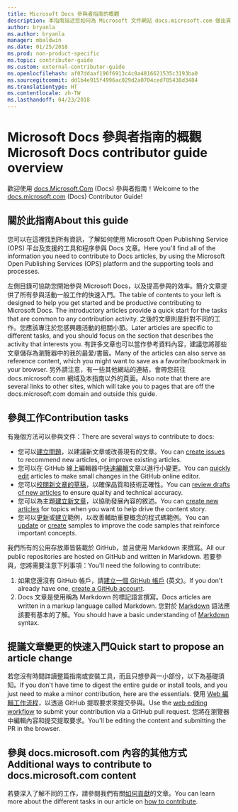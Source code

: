 ```yaml
---
title: Microsoft Docs 參與者指南的概觀
description: 本指南描述您如何為 Microsoft 文件網站 docs.microsoft.com 做出貢獻。
author: bryanla
ms.author: bryanla
manager: mbaldwin
ms.date: 01/25/2018
ms.prod: non-product-specific
ms.topic: contributor-guide
ms.custom: external-contributor-guide
ms.openlocfilehash: af07ddaaf196f6913c4c0a4816621535c3193ba0
ms.sourcegitcommit: dd1b4e915f4996ac029d2a0704ced785438d3484
ms.translationtype: HT
ms.contentlocale: zh-TW
ms.lasthandoff: 04/23/2018
---
```

# <a name="microsoft-docs-contributor-guide-overview"></a><span data-ttu-id="495ac-103">Microsoft Docs 參與者指南的概觀</span><span class="sxs-lookup"><span data-stu-id="495ac-103">Microsoft Docs contributor guide overview</span></span>

<span data-ttu-id="495ac-104">歡迎使用 [docs.Microsoft.Com](https://docs.microsoft.com) (Docs) 參與者指南！</span><span class="sxs-lookup"><span data-stu-id="495ac-104">Welcome to the [docs.microsoft.com](https://docs.microsoft.com) (Docs) Contributor Guide!</span></span>

## <a name="about-this-guide"></a><span data-ttu-id="495ac-105">關於此指南</span><span class="sxs-lookup"><span data-stu-id="495ac-105">About this guide</span></span>

<span data-ttu-id="495ac-106">您可以在這裡找到所有資訊，了解如何使用 Microsoft Open Publishing Service (OPS) 平台及支援的工具和程序參與 Docs 文章。</span><span class="sxs-lookup"><span data-stu-id="495ac-106">Here you'll find all of the information you need to contribute to Docs articles, by using the Microsoft Open Publishing Services (OPS) platform and the supporting tools and processes.</span></span>

<span data-ttu-id="495ac-107">左側目錄可協助您開始參與 Microsoft Docs，以及提高參與的效率。簡介文章提供了所有參與活動一般工作的快速入門。</span><span class="sxs-lookup"><span data-stu-id="495ac-107">The table of contents to your left is designed to help you get started and be productive contributing to Microsoft Docs. The introductory articles provide a quick start for the tasks that are common to any contribution activity.</span></span> <span data-ttu-id="495ac-108">之後的文章則是針對不同的工作。您應該專注於您感興趣活動的相關小節。</span><span class="sxs-lookup"><span data-stu-id="495ac-108">Later articles are specific to different tasks, and you should focus on the section that describes the activity that interests you.</span></span> <span data-ttu-id="495ac-109">有許多文章也可以當作參考資料內容，建議您將那些文章儲存為瀏覽器中的我的最愛/書籤。</span><span class="sxs-lookup"><span data-stu-id="495ac-109">Many of the articles can also serve as reference content, which you might want to save as a favorite/bookmark in your browser.</span></span> <span data-ttu-id="495ac-110">另外請注意，有一些其他網站的連結，會帶您前往 docs.microsoft.com 網域及本指南以外的頁面。</span><span class="sxs-lookup"><span data-stu-id="495ac-110">Also note that there are several links to other sites, which will take you to pages that are off the docs.microsoft.com domain and outside this guide.</span></span>

## <a name="contribution-tasks"></a><span data-ttu-id="495ac-111">參與工作</span><span class="sxs-lookup"><span data-stu-id="495ac-111">Contribution tasks</span></span>

<span data-ttu-id="495ac-112">有幾個方法可以參與文件：</span><span class="sxs-lookup"><span data-stu-id="495ac-112">There are several ways to contribute to docs:</span></span>

- <span data-ttu-id="495ac-113">您可以[建立問題](how-to-contribute.md#create-issues)，以建議新文章或改善現有的文章。</span><span class="sxs-lookup"><span data-stu-id="495ac-113">You can [create issues](how-to-contribute.md#create-issues) to recommend new articles, or improve existing articles.</span></span>
- <span data-ttu-id="495ac-114">您可以在 GitHub 線上編輯器中[快速編輯](how-to-contribute.md#quick-edits)文章以進行小變更。</span><span class="sxs-lookup"><span data-stu-id="495ac-114">You can [quickly edit](how-to-contribute.md#quick-edits) articles to make small changes in the GitHub online editor.</span></span>
- <span data-ttu-id="495ac-115">您可以[校閱新文章的草稿](how-to-contribute.md#review-new-articles)，以確保品質和技術正確性。</span><span class="sxs-lookup"><span data-stu-id="495ac-115">You can [review drafts of new articles](how-to-contribute.md#review-new-articles) to ensure quality and technical accuracy.</span></span>
- <span data-ttu-id="495ac-116">您可以為主題[建立新文章](how-to-contribute.md#create-new-articles)，以協助發展內容的敘述。</span><span class="sxs-lookup"><span data-stu-id="495ac-116">You can [create new articles](how-to-contribute.md#create-new-articles) for topics when you want to help drive the content story.</span></span>
- <span data-ttu-id="495ac-117">您可以[更新](how-to-contribute.md#update-samples)或[建立](how-to-contribute.md#create-samples)範例，以改善輔助重要概念的程式碼範例。</span><span class="sxs-lookup"><span data-stu-id="495ac-117">You can [update](how-to-contribute.md#update-samples) or [create](how-to-contribute.md#create-samples) samples to improve the code samples that reinforce important concepts.</span></span>

<span data-ttu-id="495ac-118">我們所有的公用存放庫皆裝載於 GitHub，並且使用 Markdown 來撰寫。</span><span class="sxs-lookup"><span data-stu-id="495ac-118">All our public repositories are hosted on GitHub and written in Markdown.</span></span> <span data-ttu-id="495ac-119">若要參與，您將需要注意下列事項：</span><span class="sxs-lookup"><span data-stu-id="495ac-119">You'll need the following to contribute:</span></span>

1. <span data-ttu-id="495ac-120">如果您還沒有 GitHub 帳戶，請[建立一個 GitHub 帳戶](https://github.com/join) \(英文\)。</span><span class="sxs-lookup"><span data-stu-id="495ac-120">If you don't already have one, [create a GitHub account](https://github.com/join).</span></span>
2. <span data-ttu-id="495ac-121">Docs 文章是使用稱為 Markdown 的標記語言撰寫。</span><span class="sxs-lookup"><span data-stu-id="495ac-121">Docs articles are written in a markup language called Markdown.</span></span> <span data-ttu-id="495ac-122">您對於 [Markdown](https://daringfireball.net/projects/markdown/syntax) 語法應該要有基本的了解。</span><span class="sxs-lookup"><span data-stu-id="495ac-122">You should have a basic understanding of [Markdown](https://daringfireball.net/projects/markdown/syntax) syntax.</span></span>

## <a name="quick-start-to-propose-an-article-change"></a><span data-ttu-id="495ac-123">提議文章變更的快速入門</span><span class="sxs-lookup"><span data-stu-id="495ac-123">Quick start to propose an article change</span></span>

<span data-ttu-id="495ac-124">若您沒有時間詳讀整篇指南或安裝工具，而且只想參與一小部份，以下為基礎須知。</span><span class="sxs-lookup"><span data-stu-id="495ac-124">If you don't have time to digest the entire guide or install tools, and you just need to make a minor contribution, here are the essentials.</span></span> <span data-ttu-id="495ac-125">使用 [Web 編輯工作流程](how-to-contribute.md#quick-edits)，以透過 GitHub 提取要求來提交參與。</span><span class="sxs-lookup"><span data-stu-id="495ac-125">Use the [web editing workflow](how-to-contribute.md#quick-edits) to submit your contribution via a GitHub pull request.</span></span> <span data-ttu-id="495ac-126">您將在瀏覽器中編輯內容和提交提取要求。</span><span class="sxs-lookup"><span data-stu-id="495ac-126">You'll be editing the content and submitting the PR in the browser.</span></span>

## <a name="additional-ways-to-contribute-to-docsmicrosoftcom-content"></a><span data-ttu-id="495ac-127">參與 docs.microsoft.com 內容的其他方式</span><span class="sxs-lookup"><span data-stu-id="495ac-127">Additional ways to contribute to docs.microsoft.com content</span></span>

<span data-ttu-id="495ac-128">若要深入了解不同的工作，請參閱我們有關[如何貢獻](how-to-contribute.md)的文章。</span><span class="sxs-lookup"><span data-stu-id="495ac-128">You can learn more about the different tasks in our article on [how to contribute](how-to-contribute.md).</span></span>

